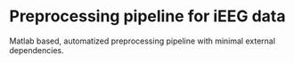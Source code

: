 # Preprocessing pipeline for iEEG data
Matlab based, automatized preprocessing pipeline with minimal external dependencies. 
